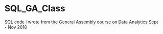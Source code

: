 # SQL_GA_Class

SQL code I wrote from the General Assembly course on Data Analytics Sept - Nov 2018
